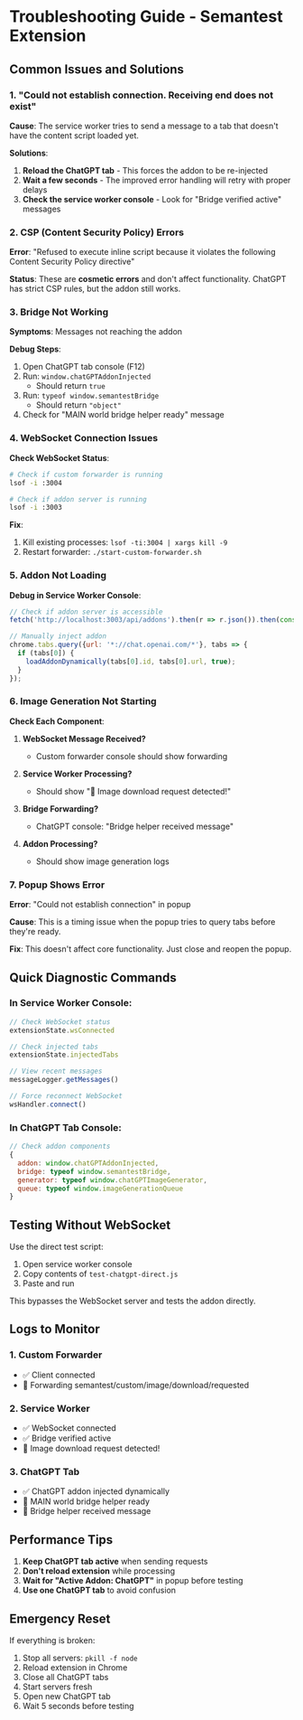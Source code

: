 # Troubleshooting Guide - Semantest Extension

## Common Issues and Solutions

### 1. "Could not establish connection. Receiving end does not exist"

**Cause**: The service worker tries to send a message to a tab that doesn't have the content script loaded yet.

**Solutions**:
1. **Reload the ChatGPT tab** - This forces the addon to be re-injected
2. **Wait a few seconds** - The improved error handling will retry with proper delays
3. **Check the service worker console** - Look for "Bridge verified active" messages

### 2. CSP (Content Security Policy) Errors

**Error**: "Refused to execute inline script because it violates the following Content Security Policy directive"

**Status**: These are **cosmetic errors** and don't affect functionality. ChatGPT has strict CSP rules, but the addon still works.

### 3. Bridge Not Working

**Symptoms**: Messages not reaching the addon

**Debug Steps**:
1. Open ChatGPT tab console (F12)
2. Run: `window.chatGPTAddonInjected`
   - Should return `true`
3. Run: `typeof window.semantestBridge`
   - Should return `"object"`
4. Check for "MAIN world bridge helper ready" message

### 4. WebSocket Connection Issues

**Check WebSocket Status**:
```bash
# Check if custom forwarder is running
lsof -i :3004

# Check if addon server is running
lsof -i :3003
```

**Fix**:
1. Kill existing processes: `lsof -ti:3004 | xargs kill -9`
2. Restart forwarder: `./start-custom-forwarder.sh`

### 5. Addon Not Loading

**Debug in Service Worker Console**:
```javascript
// Check if addon server is accessible
fetch('http://localhost:3003/api/addons').then(r => r.json()).then(console.log)

// Manually inject addon
chrome.tabs.query({url: '*://chat.openai.com/*'}, tabs => {
  if (tabs[0]) {
    loadAddonDynamically(tabs[0].id, tabs[0].url, true);
  }
});
```

### 6. Image Generation Not Starting

**Check Each Component**:
1. **WebSocket Message Received?**
   - Custom forwarder console should show forwarding
   
2. **Service Worker Processing?**
   - Should show "🎯 Image download request detected!"
   
3. **Bridge Forwarding?**
   - ChatGPT console: "Bridge helper received message"
   
4. **Addon Processing?**
   - Should show image generation logs

### 7. Popup Shows Error

**Error**: "Could not establish connection" in popup

**Cause**: This is a timing issue when the popup tries to query tabs before they're ready.

**Fix**: This doesn't affect core functionality. Just close and reopen the popup.

## Quick Diagnostic Commands

### In Service Worker Console:
```javascript
// Check WebSocket status
extensionState.wsConnected

// Check injected tabs
extensionState.injectedTabs

// View recent messages
messageLogger.getMessages()

// Force reconnect WebSocket
wsHandler.connect()
```

### In ChatGPT Tab Console:
```javascript
// Check addon components
{
  addon: window.chatGPTAddonInjected,
  bridge: typeof window.semantestBridge,
  generator: typeof window.chatGPTImageGenerator,
  queue: typeof window.imageGenerationQueue
}
```

## Testing Without WebSocket

Use the direct test script:
1. Open service worker console
2. Copy contents of `test-chatgpt-direct.js`
3. Paste and run

This bypasses the WebSocket server and tests the addon directly.

## Logs to Monitor

### 1. Custom Forwarder
- ✅ Client connected
- 🔄 Forwarding semantest/custom/image/download/requested

### 2. Service Worker
- ✅ WebSocket connected
- ✅ Bridge verified active
- 🎯 Image download request detected!

### 3. ChatGPT Tab
- ✅ ChatGPT addon injected dynamically
- 🌉 MAIN world bridge helper ready
- 🌉 Bridge helper received message

## Performance Tips

1. **Keep ChatGPT tab active** when sending requests
2. **Don't reload extension** while processing
3. **Wait for "Active Addon: ChatGPT"** in popup before testing
4. **Use one ChatGPT tab** to avoid confusion

## Emergency Reset

If everything is broken:
1. Stop all servers: `pkill -f node`
2. Reload extension in Chrome
3. Close all ChatGPT tabs
4. Start servers fresh
5. Open new ChatGPT tab
6. Wait 5 seconds before testing